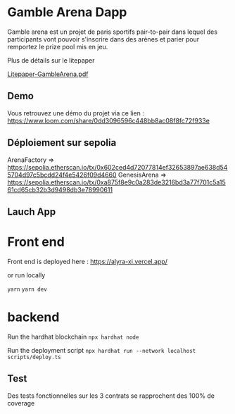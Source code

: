 # Gamble Arena Dapp

Gamble arena est un projet de paris sportifs pair-to-pair dans lequel des participants vont pouvoir s'inscrire dans des arènes et parier pour remportez le prize pool mis en jeu.

Plus de détails sur le litepaper

[Litepaper-GambleArena.pdf](https://github.com/Noam-m33/Alyra/files/12184563/Litepaper-GambleArena.1.pdf)

## Demo

Vous retrouvez une démo du projet via ce lien :
https://www.loom.com/share/0dd3096596c448bb8ac08f8fc72f933e

## Déploiement sur sepolia

ArenaFactory => https://sepolia.etherscan.io/tx/0x602ced4d72077814ef32653897ae638d545704d97c5bcdd24f4e5426f09d4660
GenesisArena => https://sepolia.etherscan.io/tx/0xa875f8e9c0a283de3216bd3a77f701c5a1561cd65cb32b3d9498db3e78990611

## Lauch App

# Front end

Front end is deployed here : https://alyra-xi.vercel.app/

or run locally

`yarn`
`yarn dev`

# backend

Run the hardhat blockchain
`npx hardhat node`

Run the deployment script
`npx hardhat run --network localhost scripts/deploy.ts`

## Test

Des tests fonctionnelles sur les 3 contrats se rapprochent des 100% de coverage
